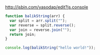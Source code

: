 http://jsbin.com/yasodap/edit?js,console

```javascript
function balikString(arr) {
  var split = arr.split("");
  var reverse = split.reverse(); 
  var join = reverse.join("");
  return join;
}

console.log(balikString("hello world!"));
```